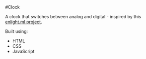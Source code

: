 #Clock

A clock that switches between analog and digital - inspired by this [enlight.ml project](https://enlight.ml/projects/clock/clock.html).

Built using:

- HTML
- CSS
- JavaScript
